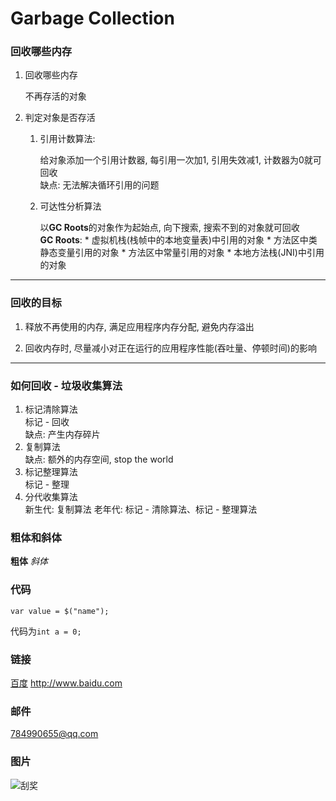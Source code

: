 # Garbage Collection

### 回收哪些内存
1. 回收哪些内存
	
	不再存活的对象

2. 判定对象是否存活
    1. 引用计数算法: 
    	
    	给对象添加一个引用计数器, 每引用一次加1, 引用失效减1, 计数器为0就可回收  
        缺点: 无法解决循环引用的问题
    2. 可达性分析算法
		
		以**GC Roots**的对象作为起始点, 向下搜索, 搜索不到的对象就可回收  
		**GC Roots**: 
			* 虚拟机栈(栈帧中的本地变量表)中引用的对象
			* 方法区中类静态变量引用的对象
			* 方法区中常量引用的对象
			* 本地方法栈(JNI)中引用的对象

**********

### 回收的目标
1. 释放不再使用的内存, 满足应用程序内存分配, 避免内存溢出

2. 回收内存时, 尽量减小对正在运行的应用程序性能(吞吐量、停顿时间)的影响

**********

### 如何回收 - 垃圾收集算法
1. 标记清除算法  
	标记 - 回收  
    缺点: 产生内存碎片
2. 复制算法  
	缺点: 额外的内存空间, stop the world
3. 标记整理算法  
	标记 - 整理
4. 分代收集算法  
	新生代: 复制算法
    老年代: 标记 - 清除算法、标记 - 整理算法

### 粗体和斜体
**粗体**
*斜体*

### 代码
```
var value = $("name");
```
代码为```int a = 0;```

### 链接
[百度](http://www.baidu.com)
<http://www.baidu.com>

### 邮件
<784990655@qq.com>

### 图片
![刮奖](http://www.dpfile.com/mwap/mmlong/ad/right-ad.png)